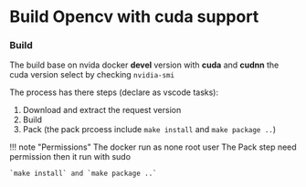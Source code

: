 # Build Opencv with cuda support


### Build

The build base on nvida docker **devel** version with **cuda** and **cudnn** the cuda version select by checking `nvidia-smi`

The process has there steps (declare as vscode tasks):

1. Download and extract the request version
2. Build
3. Pack (the pack prcoess include `make install` and `make package ..`)

!!! note "Permissions"
    The docker run as none root user
    The Pack step need permission then it run with sudo

    `make install` and `make package ..`
     